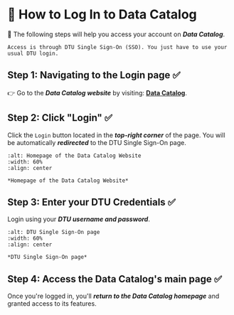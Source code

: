 # 🔐 How to Log In to Data Catalog 

🎯 The following steps will help you access your account on ***Data Catalog***.

```{Note}
Access is through DTU Single Sign-On (SSO). You just have to use your usual DTU login.
```

## Step 1: Navigating to the Login page ✅
👉 Go to the ***Data Catalog website*** by visiting: [**Data Catalog**](https://datacatalog.biosustain.dtu.dk/).


## Step 2: Click "Login" ✅
Click the `Login` button located in the ***top-right corner*** of the page. 
You will be automatically ***redirected*** to the DTU Single Sign-On page.

```{figure} ../_static/images/Login.png
:alt: Homepage of the Data Catalog Website
:width: 60%
:align: center

*Homepage of the Data Catalog Website*
```

## Step 3: Enter your DTU Credentials ✅
Login using your ***DTU username and password***.

```{figure} ../_static/images/dtu_login.png
:alt: DTU Single Sign-On page
:width: 60%
:align: center

*DTU Single Sign-On page*
```

## Step 4: Access the Data Catalog's main page ✅

Once you're logged in, you'll ***return to the Data Catalog homepage*** and granted access to its features.